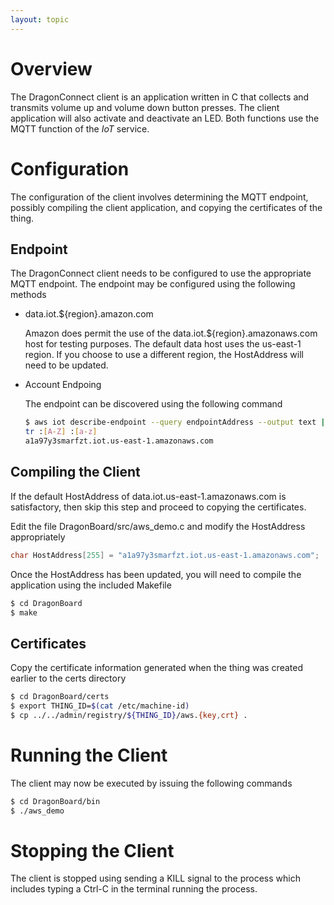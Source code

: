 ```yaml
---
layout: topic
---
```


# Overview

The DragonConnect client is an application written in C that collects and
transmits volume up and volume down button presses.  The client application
will also activate and deactivate an LED.  Both functions use the MQTT
function of the _IoT_ service.

# Configuration

The configuration of the client involves determining the MQTT endpoint,
possibly compiling the client application, and copying the certificates of
the thing.

## Endpoint

The DragonConnect client needs to be configured to use the appropriate
MQTT endpoint.  The endpoint may be configured using the following methods

* data.iot.${region}.amazon.com

    Amazon does permit the use of the data.iot.${region}.amazonaws.com host
    for testing purposes.  The default data host uses the us-east-1 region.
    If you choose to use a different region, the HostAddress will need to be
    updated.

* Account Endpoing

    The endpoint can be discovered using the following command

    ```sh
    $ aws iot describe-endpoint --query endpointAddress --output text | \
    tr :[A-Z] :[a-z]
    a1a97y3smarfzt.iot.us-east-1.amazonaws.com
    ```

## Compiling the Client

If the default HostAddress of data.iot.us-east-1.amazonaws.com is satisfactory,
then skip this step and proceed to copying the certificates.

Edit the file DragonBoard/src/aws_demo.c and modify the HostAddress
appropriately

```c
char HostAddress[255] = "a1a97y3smarfzt.iot.us-east-1.amazonaws.com";
```

Once the HostAddress has been updated, you will need to compile the application
using the included Makefile

```sh
$ cd DragonBoard
$ make
```

## Certificates

Copy the certificate information generated when the thing was created earlier
to the certs directory

```sh
$ cd DragonBoard/certs
$ export THING_ID=$(cat /etc/machine-id)
$ cp ../../admin/registry/${THING_ID}/aws.{key,crt} .
```

# Running the Client

The client may now be executed by issuing the following commands

```sh
$ cd DragonBoard/bin
$ ./aws_demo
```

# Stopping the Client

The client is stopped using sending a KILL signal to the process which includes
typing a Ctrl-C in the terminal running the process.

